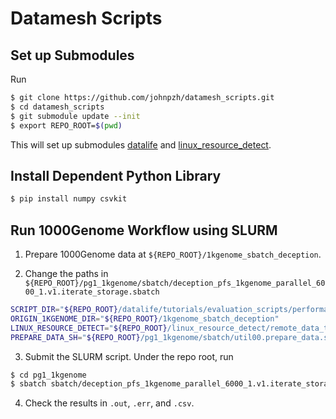 # Datamesh Scripts

## Set up Submodules
Run
```bash
$ git clone https://github.com/johnpzh/datamesh_scripts.git 
$ cd datamesh_scripts
$ git submodule update --init
$ export REPO_ROOT=$(pwd)
```
This will set up submodules [datalife](https://github.com/pnnl/datalife) and [linux_resource_detect](https://github.com/candiceT233/linux_resource_detect).

## Install Dependent Python Library
```bash
$ pip install numpy csvkit
```

## Run 1000Genome Workflow using SLURM
1. Prepare 1000Genome data at `${REPO_ROOT}/1kgenome_sbatch_deception`.

2. Change the paths in `${REPO_ROOT}/pg1_1kgenome/sbatch/deception_pfs_1kgenome_parallel_6000_1.v1.iterate_storage.sbatch`
```bash
SCRIPT_DIR="${REPO_ROOT}/datalife/tutorials/evaluation_scripts/performance/1000genome_plot/1000genome_perf_number/1kgenome_bin"
ORIGIN_1KGENOME_DIR="${REPO_ROOT}/1kgenome_sbatch_deception"
LINUX_RESOURCE_DETECT="${REPO_ROOT}/linux_resource_detect/remote_data_transfer.sh"
PREPARE_DATA_SH="${REPO_ROOT}/pg1_1kgenome/sbatch/util00.prepare_data.sh"
```

3. Submit the SLURM script. Under the repo root, run
```bash
$ cd pg1_1kgenome
$ sbatch sbatch/deception_pfs_1kgenome_parallel_6000_1.v1.iterate_storage.sbatch
```

4. Check the results in `.out`, `.err`, and `.csv`.